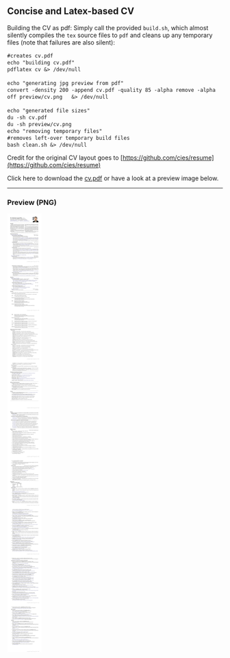 ## Concise and Latex-based CV

Building the CV as pdf: Simply call the provided `build.sh`, which almost silently compiles the `tex` source files to `pdf` and cleans up any temporary files (note that failures are also silent):

```
#creates cv.pdf
echo "building cv.pdf"
pdflatex cv &> /dev/null

echo "generating jpg preview from pdf"
convert -density 200 -append cv.pdf -quality 85 -alpha remove -alpha off preview/cv.png   &> /dev/null

echo "generated file sizes"
du -sh cv.pdf
du -sh preview/cv.png
echo "removing temporary files"
#removes left-over temporary build files
bash clean.sh &> /dev/null
```

Credit for the original CV layout goes to [https://github.com/cies/resume](https://github.com/cies/resume)

Click here to download the [cv.pdf](cv.pdf) or have a look at a preview image below.

---

### Preview (PNG)

![preview/cv.jpg](preview/cv.png)


